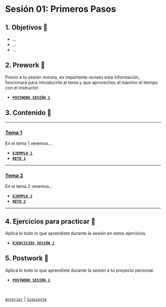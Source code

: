 # Sesión 01: Primeros Pasos

<div>


## 1. Objetivos :dart:

- ...
- ...
- ...

## 2. Prework :notebook_with_decorative_cover:

Previo a tu sesión remota, es importante revises esta información, funcionará para introducirte al tema y que aproveches al máximo el tiempo con el instructor.

- [**`POSTWORK SESIÓN 1`**](Postwork/Readme.md)

## 3. Contenido :blue_book:

---

### <ins>Tema 1</ins>

En el tema 1 veremos...

- [**`EJEMPLO 1`**](Ejemplo-01/Readme.md)
- [**`RETO 1`**](Reto-01/Readme.md)

---

### <ins>Tema 2</ins>

En el tema 2 veremos...

- [**`EJEMPLO 2`**](Ejemplo-02/Readme.md)
- [**`RETO 2`**](Reto-02/Readme.md)

---

## 4. Ejercicios para practicar :hammer:

Aplica lo todo lo que aprendiste durante la sesión en estos ejercicios. 

- [**`EJERCICIOS SESIÓN 1`**](Ejercicios/Readme.md)

## 5. Postwork :memo:
Aplica lo todo lo que aprendiste durante la sesión a tu proyecto personal.

- [**`POSTWORK SESIÓN 1`**](Postwork/Readme.md)

<br>

[`Anterior`](../README.md) | [`Siguiente`](../Session-02/README.md)

</div>